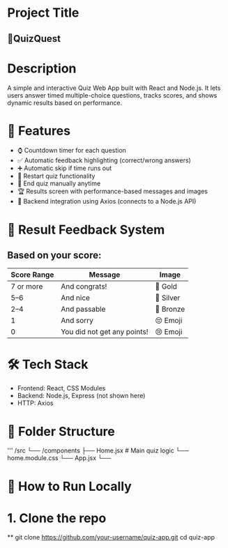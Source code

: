 # Project Title
## 🧠QuizQuest
# Description
A simple and interactive Quiz Web App built with React and Node.js. It lets users answer timed multiple-choice questions, tracks scores, and shows dynamic results based on performance.

# 🚀 Features
- ⌚ Countdown timer for each question
- ✅ Automatic feedback highlighting (correct/wrong answers)
- ➕ Automatic skip if time runs out
- 🔁 Restart quiz functionality
- 🎯  End quiz manually anytime
- 🏆 Results screen with performance-based messages and images
- 📡 Backend integration using Axios (connects to a Node.js API)

# 📸 Result Feedback System
## Based on your score:

| Score Range | Message                     | Image      |
|-------------|-----------------------------|------------|
| 7 or more   | And congrats!               | 🥇 Gold    |
| 5–6         | And nice                    | 🥈 Silver  |
| 2–4         | And passable                | 🥉 Bronze  |
| 1           | And sorry                   | 😔 Emoji   |
| 0           | You did not get any points! | 😢 Emoji   |


# 🛠 Tech Stack
- Frontend: React, CSS Modules
- Backend: Node.js, Express (not shown here)
- HTTP: Axios

# 📁 Folder Structure

''' /src └── /components ├── Home.jsx # Main quiz logic └── home.module.css └── App.jsx └──

# 🧪 How to Run Locally
#  1. Clone the repo
** git clone https://github.com/your-username/quiz-app.git
cd quiz-app















